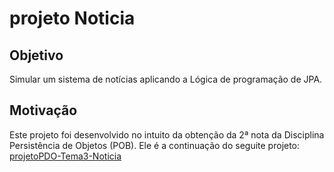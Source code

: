 # projeto Noticia
## Objetivo
Simular um sistema de notícias aplicando a Lógica de programação  de JPA.
## Motivação
Este projeto foi desenvolvido no intuito da obtenção da 2ª nota da Disciplina Persistência de Objetos (POB). Ele é a continuação do seguite projeto: [projetoPDO-Tema3-Noticia](https://github.com/GeorgeLimaDev/projetoPDO-Tema3-Noticia)
